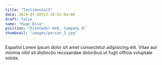 ```yaml
---
title: "Testimonial3"
date: 2019-07-20T23:36:52-04:00
draft: false
name: "Hugo Disa"
position: "Diseñador Web, Company B"
thumbnail: "images/person_3.jpg"
---
```

Español Lorem ipsum dolor sit amet consectetur adipisicing elit. Vitae aut minima nihil sit distinctio recusandae doloribus ut fugit officia voluptate soluta.

